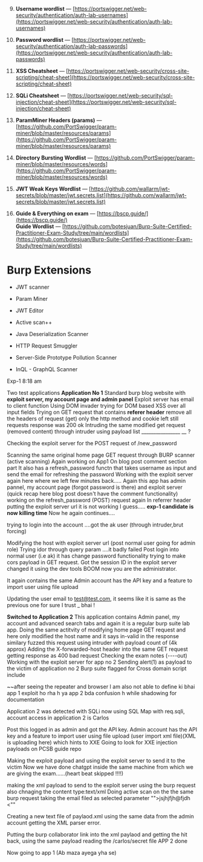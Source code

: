  
   
   
   9. **Username wordlist** — [https://portswigger.net/web-security/authentication/auth-lab-usernames](https://portswigger.net/web-security/authentication/auth-lab-usernames)
    
10. **Password wordlist** — [https://portswigger.net/web-security/authentication/auth-lab-passwords](https://portswigger.net/web-security/authentication/auth-lab-passwords)
    
11. **XSS Cheatsheet** — [https://portswigger.net/web-security/cross-site-scripting/cheat-sheet](https://portswigger.net/web-security/cross-site-scripting/cheat-sheet)
    
12. **SQLi Cheatsheet** — [https://portswigger.net/web-security/sql-injection/cheat-sheet](https://portswigger.net/web-security/sql-injection/cheat-sheet)
    
13. **ParamMiner Headers (params)** — [https://github.com/PortSwigger/param-miner/blob/master/resources/params](https://github.com/PortSwigger/param-miner/blob/master/resources/params)
    
14. **Directory Bursting Wordlist** — [https://github.com/PortSwigger/param-miner/blob/master/resources/words](https://github.com/PortSwigger/param-miner/blob/master/resources/words)
    
15. **JWT Weak Keys Wordlist** — [https://github.com/wallarm/jwt-secrets/blob/master/jwt.secrets.list](https://github.com/wallarm/jwt-secrets/blob/master/jwt.secrets.list)
    
16. **Guide & Everything on exam** — [https://bscp.guide/](https://bscp.guide/)  
    **Guide Wordlist** — [https://github.com/botesjuan/Burp-Suite-Certified-Practitioner-Exam-Study/tree/main/wordlists](https://github.com/botesjuan/Burp-Suite-Certified-Practitioner-Exam-Study/tree/main/wordlists)
    

# Burp Extensions

- JWT scanner
    
- Param Miner
    
- JWT Editor
    
- Active scan++
    
- Java Deserialization Scanner
    
- HTTP Request Smuggler
    
- Server-Side Prototype Pollution Scanner
    
- InQL - GraphQL Scanner




Exp-1 8:18 am 

Two test applications
**Application No 1**
Standard burp blog website with **exploit server, my account page and admin panel**
Exploit server has email to client function
Using DOM invader trying for DOM based XSS over all input fields
Trying on GET request that contains **referer header** 
remove all the headers of request (get) only the http method and cookie left still requests response was 200 ok 
Intruding the same modified get request (removed content) through intruder using payload list ________________
__ ?

Checking the exploit server for the POST request of /new_password 

Scanning the same original home page GET request through BURP scanner (active scanning)
Again working on App1
On blog post comment section part 
It also has a refresh_password functn that takes username as input and send the email for refreshing the password 
Working with the exploit server again here where we left few minutes back.....
Again this app has admin pannel, my account page (forgot password is there) and exploit server (quick recap here blog post doesn't have the comment functionality)
working on the refresh_password (POST) request again 
In referrer header putting the exploit server url it is not working I guess.....
**exp-1 candidate is now killing time**
Now he again continues....

trying to login into the account ....got the ak user (through intruder,brut forcing)

Modifying the host with exploit server  url (post normal user going for admin role)
Trying idor through query param ....it badly failed 
Post login into normal user (i.e ak) it has change password functionality
trying to make cors payload in GET request.
Got the session ID in the exploit server changed it using the dev tools BOOM now you are the administrator.

It again contains the same Admin  account has the API key and a feature to import user using file upload

Updating the user email to test@test.com, it seems like it is same as the previous one for sure I trust _ bhai ! 
 





**Switched to Application 2**
This application contains Admin panel, my account and advanced search tabs and again it is a regular burp suite lab app.
Doing the same actitvity of modifying home page GET request and here only modified the host name and it says in-valid in the response 
similary fuzzed this request using intruder with payload count of (4k approx)
Adding the X-forwarded-host header into the same GET request getting response as 400 bad request 
Checking the exam notes (----out)
Working with the exploit server for app no 2 
Sending alert(1) as payload to the victim of application no 2
Burp suite flagged for Cross domain script  include

~~after seeing the repeater and browser I am also not able to define ki bhai app 1 exploit ho rha h ya app 2 bda confusion h while shadowing for documentation

 Application 2 was detected with SQLi now using SQL Map with req.sqli, account access in application 2 is Carlos
 
Post this logged in as admin and got the API key.
Admin  account has the API key and a feature to import user using file upload (user import xml file)(XML is uploading here) which hints to XXE 
Going to look for XXE injection payloads on PCSB guide repo

Making the exploit payload and using the exploit server to send it to the victim
Now we have done chatgpt inside the same machine from which we are giving the exam......(heart beat skipped !!!!)

making the xml payload to send to the exploit server using the burp request also chnaging the content type:text/xml
Doing active scan on the the same burp request taking the email filed as selected parameter 
""<email>>jsjhjfjh@fjdh <</emai>""

Creating a new text file of paylaod.xml using the same data from the admin account 
getting the XML parser error.

Putting the burp collaborator link into the xml paylaod and getting the hit back, using the same payload reading the /carlos/secret file 
APP 2 done 

Now going to app 1 (Ab maza ayega yha se)